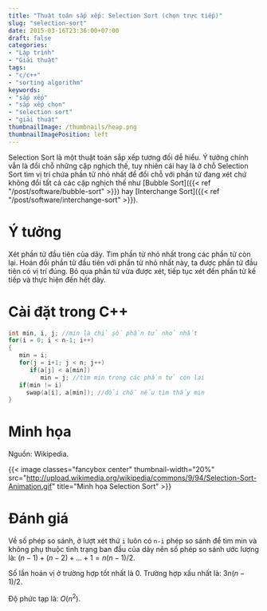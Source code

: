 ```yaml
---
title: "Thuật toán sắp xếp: Selection Sort (chọn trực tiếp)"
slug: "selection-sort"
date: 2015-03-16T23:36:00+07:00
draft: false
categories:
- "Lập trình"
- "Giải thuật"
tags:
- "c/c++"
- "sorting algorithm"
keywords:
- "sắp xếp"
- "sắp xếp chọn"
- "selection sort"
- "giải thuật"
thumbnailImage: /thumbnails/heap.png
thumbnailImagePosition: left
---
```


Selection Sort là một thuật toán sắp xếp tương đối dễ hiểu. Ý tưởng chính vẫn là đổi chỗ những cặp nghịch thế, tuy nhiên cái hay là ở chỗ Selection Sort tìm vị trí chứa phần tử nhỏ nhất để đổi chỗ với phần tử đang xét chứ không đổi tất cả các cặp nghịch thế như [Bubble Sort]({{< ref "/post/software/bubble-sort" >}}) hay [Interchange Sort]({{< ref "/post/software/interchange-sort" >}}).

<!--more-->

# Ý tưởng

Xét phần tử đầu tiên của dãy. Tìm phần tử nhỏ nhất trong các phần tử còn lại. Hoán đổi phần tử đầu tiên với phần tử nhỏ nhất này, ta được phần tử đầu tiên có vị trí đúng. Bỏ qua phần tử vừa được xét, tiếp tục xét đến phần tử kế tiếp và thực hiện đến hết dãy.

# Cài đặt trong C++

```cpp
int min, i, j; //min là chỉ số phần tử nhỏ nhất
for(i = 0; i < n-1; i++)
{
   min = i;
   for(j = i+1; j < n; j++)
      if(a[j] < a[min])
         min = j; //tìm min trong các phần tử còn lại
   if(min != i)
     swap(a[i], a[min]); //đổi chỗ nếu tìm thấy min
}
```

# Minh họa

Nguồn: Wikipedia.

{{< image classes="fancybox center" thumbnail-width="20%" src="http://upload.wikimedia.org/wikipedia/commons/9/94/Selection-Sort-Animation.gif" title="Minh họa Selection Sort" >}}

# Đánh giá

Về số phép so sánh, ở lượt xét thứ `i` luôn có `n-i` phép so sánh để tìm min và không phụ thuộc tình trạng ban đầu của dãy nên số phép so sánh ước lượng là: $(n-1) + (n-2) + ... + 1 = n(n - 1)/2$.

Số lần hoán vị ở trường hợp tốt nhất là $0$.
Trường hợp xấu nhất là: $3n(n-1)/2$.

Độ phức tạp là: $O(n^2)$.